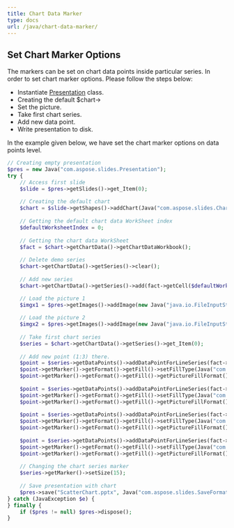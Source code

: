 ```yaml
---
title: Chart Data Marker
type: docs
url: /java/chart-data-marker/
---
```


## **Set Chart Marker Options**
The markers can be set on chart data points inside particular series. In order to set chart marker options. Please follow the steps below:

- Instantiate [Presentation](https://apireference.aspose.com/slides/java/com.aspose.slides/Presentation) class.
- Creating the default $chart->
- Set the picture.
- Take first chart series.
- Add new data point.
- Write presentation to disk.

In the example given below, we have set the chart marker options on data points level.

```php
// Creating empty presentation
$pres = new Java("com.aspose.slides.Presentation");
try {
    // Access first slide
    $slide = $pres->getSlides()->get_Item(0);
    
    // Creating the default chart
    $chart = $slide->getShapes()->addChart(Java("com.aspose.slides.ChartType")->LineWithMarkers, 0, 0, 400, 400);
    
    // Getting the default chart data WorkSheet index
    $defaultWorksheetIndex = 0;
    
    // Getting the chart data WorkSheet
    $fact = $chart->getChartData()->getChartDataWorkbook();
    
    // Delete demo series
    $chart->getChartData()->getSeries()->clear();
    
    // Add new series
    $chart->getChartData()->getSeries()->add(fact->getCell($defaultWorksheetIndex, 1, 1, "Series 1"), $chart->getType());

    // Load the picture 1
    $imgx1 = $pres->getImages()->addImage(new Java("java.io.FileInputStream", new Java("java.io.File", "Desert.jpg")));
    
    // Load the picture 2
    $imgx2 = $pres->getImages()->addImage(new Java("java.io.FileInputStream", new Java("java.io.File", "Tulips.jpg")));
    
    // Take first chart series
    $series = $chart->getChartData()->getSeries()->get_Item(0);
    
    // Add new point (1:3) there.
    $point = $series->getDataPoints()->addDataPointForLineSeries(fact->getCell($defaultWorksheetIndex, 1, 1, 4.5));
    $point->getMarker()->getFormat()->getFill()->setFillType(Java("com.aspose.slides.FillType")->Picture);
    $point->getMarker()->getFormat()->getFill()->getPictureFillFormat()->getPicture()->setImage($imgx1);
    
    $point = $series->getDataPoints()->addDataPointForLineSeries(fact->getCell($defaultWorksheetIndex, 2, 1, 2.5));
    $point->getMarker()->getFormat()->getFill()->setFillType(Java("com.aspose.slides.FillType")->Picture);
    $point->getMarker()->getFormat()->getFill()->getPictureFillFormat()->getPicture()->setImage($imgx2);
    
    $point = $series->getDataPoints()->addDataPointForLineSeries(fact->getCell($defaultWorksheetIndex, 3, 1, 3.5));
    $point->getMarker()->getFormat()->getFill()->setFillType(Java("com.aspose.slides.FillType")->Picture);
    $point->getMarker()->getFormat()->getFill()->getPictureFillFormat()->getPicture()->setImage($imgx1);
    
    $point = $series->getDataPoints()->addDataPointForLineSeries(fact->getCell($defaultWorksheetIndex, 4, 1, 4.5));
    $point->getMarker()->getFormat()->getFill()->setFillType(Java("com.aspose.slides.FillType")->Picture);
    $point->getMarker()->getFormat()->getFill()->getPictureFillFormat()->getPicture()->setImage($imgx2);
    
    // Changing the chart series marker
    $series->getMarker()->setSize(15);
    
    // Save presentation with chart
    $pres->save("ScatterChart.pptx", Java("com.aspose.slides.SaveFormat")->Pptx);
} catch (JavaException $e) {
} finally {
    if ($pres != null) $pres->dispose();
}
```